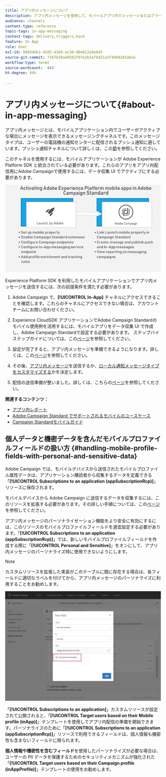 ```yaml
---
title: アプリ内メッセージについて
description: アプリ内メッセージを使用して、モバイルアプリ内でメッセージまたはアラートを表示します。
audience: channels
content-type: reference
topic-tags: in-app-messaging
context-tags: delivery,triggers,back
feature: In App
role: User
exl-id: 986646b1-42d5-4169-ac38-d8e612a9a6d3
source-git-commit: 7767b39a48502f97e2b3af9d21a3f49b9283ab2e
workflow-type: tm+mt
source-wordcount: '443'
ht-degree: 84%

---
```


# アプリ内メッセージについて{#about-in-app-messaging}

アプリ内メッセージとは、モバイルアプリケーション内でユーザーがアクティブな場合にメッセージを表示できるメッセージングチャネルです。このメッセージタイプは、ユーザーの電話機の通知センターに配信されるプッシュ通知に適しています。プッシュ通知チャネルについて詳しくは、この[節](../../channels/using/about-push-notifications.md)を参照してください。

このチャネルを使用するには、モバイルアプリケーションが Adobe Experience Platform SDK と統合されている必要があります。これらのアプリをアプリ内配信用にAdobe Campaignで使用するには、データ収集 UI でアクティブにする必要があります。

![](assets/launch_campaign.png)

Experience Platform SDK を利用したモバイルアプリケーションでアプリ内メッセージを送信するには、次の前提条件を満たす必要があります。

1. Adobe Campaign で、**[!UICONTROL In-App]** チャネルにアクセスできることを確認します。これらのチャネルにアクセスできない場合は、アカウントチームにお問い合わせください。

1. Experience CloudSDK アプリケーションでAdobe Campaign Standardのモバイル使用例を活用するには、モバイルアプリをデータ収集 UI で作成し、Adobe Campaign Standardで設定する必要があります。 ステップバイステップガイドについては、この[ページ](../../administration/using/configuring-a-mobile-application.md)を参照してください。

1. 設定が完了すると、アプリ内メッセージを準備できるようになります。詳しくは、この[ページ](../../channels/using/preparing-and-sending-an-in-app-message.md#preparing-your-in-app-message)を参照してください。

1. その後、[アプリ内メッセージ](../../channels/using/customizing-an-in-app-message.md)を送信するか、[ローカル通知メッセージタイプをカスタマイズする](../../channels/using/customizing-an-in-app-message.md#customizing-a-local-notification-message-type)かを決定します。

1. 配信の送信準備が整いました。詳しくは、こちらの[ページ](../../channels/using/preparing-and-sending-an-in-app-message.md#sending-your-in-app-message)を参照してください。

**関連するコンテンツ：**

* [アプリ内レポート](../../reporting/using/in-app-report.md)
* [Adobe Campaign Standard でサポートされるモバイルのユースケース](../../administration/using/configuring-rules-launch.md)
* [Campaign Standardモバイルガイド](../../channels/using/get-started-communication-channels.md)

## 個人データと機密データを含んだモバイルプロファイルフィールドの扱い方 {#handling-mobile-profile-fields-with-personal-and-sensitive-data}

Adobe Campaign では、モバイルデバイスから送信されたモバイルプロファイル属性データは、アプリケーション購読者から収集するデータを定義できる「**[!UICONTROL Subscriptions to an application (appSubscriptionRcp)]**」リソースに保存されます。

モバイルデバイスから Adobe Campaign に送信するデータを収集するには、このリソースを拡張する必要があります。その詳しい手順については、この[ページ](../../developing/using/extending-the-subscriptions-to-an-application-resource.md)を参照してください。

アプリ内メッセージのパーソナライゼーション機能をより安全に有効にするには、このリソースのモバイルプロファイルフィールドを適宜設定する必要があります。「**[!UICONTROL Subscriptions to an application (appSubscriptionRcp)]**」では、新しいモバイルプロファイルフィールドを作成する際に「**[!UICONTROL Personal and Sensitive]**」をオンにして、アプリ内メッセージのパーソナライズ時に使用できないようにします。

>[!NOTE]
>
>カスタムリソースを拡張した実装がこのテーブルに既に存在する場合は、各フィールドに適切なラベルを付けてから、アプリ内メッセージのパーソナライズに利用することをお勧めします。

![](assets/in_app_personal_data_2.png)

「**[!UICONTROL Subscriptions to an application]**」カスタムリソースが設定されて公開されると、「**[!UICONTROL Target users based on their Mobile profile (inApp)]**」テンプレートを使用してアプリ内配信の準備を開始できます。パーソナライズのために「**[!UICONTROL Subscriptions to an application (appSubscriptionRcp)]**」リソースで利用できるフィールドは、個人情報も機密性も含まないフィールドに限られます。

**個人情報や機密性を含むフィールド**&#x200B;を使用したパーソナライズが必要な場合は、ユーザーの PII データを保護するためのセキュリティメカニズムが強化された「**[!UICONTROL Target users based on their Campaign profile (inAppProfile)]**」テンプレートの使用をお勧めします。
